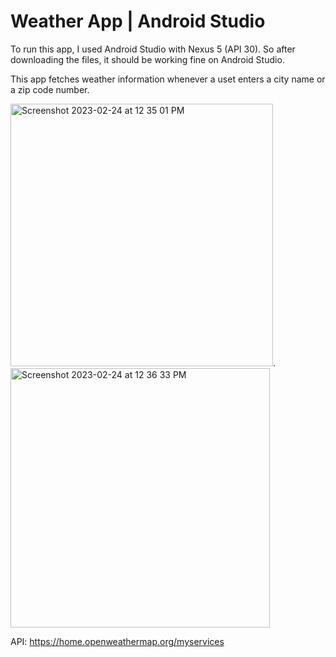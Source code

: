 # Weather App | Android Studio

To run this app, I used Android Studio with Nexus 5 (API 30). So after downloading the files, it should be working fine on Android Studio.



This app fetches weather information whenever a uset enters a city name or a zip code number.


<img width="420" alt="Screenshot 2023-02-24 at 12 35 01 PM" src="https://user-images.githubusercontent.com/96458509/221257806-29d4780e-841c-40e7-b676-9b8016275485.png">.  <img width="415" alt="Screenshot 2023-02-24 at 12 36 33 PM" src="https://user-images.githubusercontent.com/96458509/221257878-bda47e6f-b332-4912-97bc-42765297a28a.png">



API: https://home.openweathermap.org/myservices
